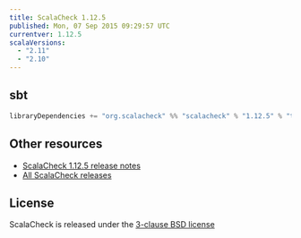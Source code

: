 ```yaml
---
title: ScalaCheck 1.12.5
published: Mon, 07 Sep 2015 09:29:57 UTC
currentver: 1.12.5
scalaVersions:
  - "2.11"
  - "2.10"
---
```

## sbt

```scala
libraryDependencies += "org.scalacheck" %% "scalacheck" % "1.12.5" % "test"
```

## Other resources

- [ScalaCheck 1.12.5 release notes](https://github.com/typelevel/scalacheck/tree/1.12.5/RELEASE)
- [All ScalaCheck releases](../releases.html)

## License

ScalaCheck is released under the [3-clause BSD license](https://github.com/typelevel/scalacheck/tree/1.12.5/LICENSE)
